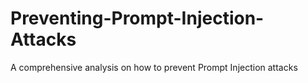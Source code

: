 # Preventing-Prompt-Injection-Attacks
A comprehensive analysis on how to prevent Prompt Injection attacks

